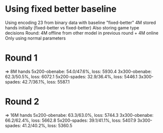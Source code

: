 # Using fixed better baseline
Using encoding 23 from binary data with baseline "fixed-better"
4M stored hands initially (fixed-better vs fixed-better)
Also storing game type decisions
Round: 4M offline from other model in previous round + 4M online
Only using normal parameters

# Round 1
=> 8M hands
5x200-obenabe: 54.0/47.6%, loss: 5930.4
3x300-obenabe: 62.3/50.5%, loss: 6072.1
5x200-spades: 32.9/36.4%, loss: 5446.1
3x300-spades: 42.7/36.1%, loss: 5587.1

# Round 2
=> 16M hands
5x200-obenabe: 63.3/63.0%, loss: 5744.3
3x300-obenabe: 66.2/62.4%, loss: 5662.8
5x200-spades: 39.1/41.1%, loss: 5407.9
3x300-spades: 41.2/40.2%, loss: 5360.5


